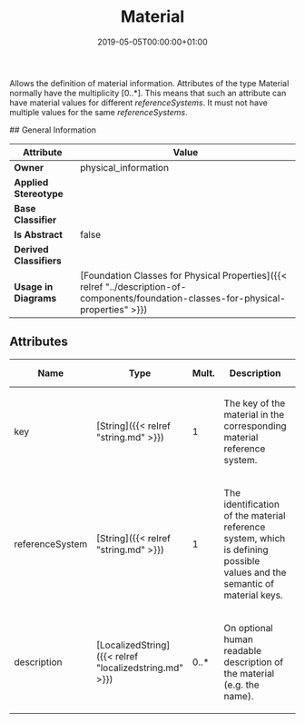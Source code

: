﻿---
title: Material
toc: false
type: specs
date: "2019-05-05T00:00:00+01:00"
draft: false
menu_name: vec120

# Prev/next pager order (if `docs_section_pager` enabled in `params.toml`)
weight: 
---
<html>   <head>     </head>   <body>     <p> Allows the definition of material information. Attributes of the type Material normally have the multiplicity [0..*]. This means that such an attribute can have material values for different <i>referenceSystems</i>. It must not have multiple values for the same <i>referenceSystems</i>.      </p>    </body> </html> 
## General Information

| Attribute               | Value |
|-------------------------|-------|
| **Owner**               | physical_information |
| **Applied Stereotype**  |   |
| **Base Classifier**     |   |
| **Is Abstract**         | false |
| **Derived Classifiers** |   |
| **Usage in Diagrams**   | [Foundation Classes for Physical Properties]({{< relref "../description-of-components/foundation-classes-for-physical-properties" >}})<br/>  |

## Attributes
|  Name  |  Type  |  Mult.  |  Description  |  Owning Classifier  |
|--------|--------|---------|---------------|--------------|
|key | [String]({{< relref "string.md" >}}) | 1 | <html><body><p>The key of the material in the corresponding material reference system. </p></body></html> | [Material]({{< relref "material.md" >}}) |
|referenceSystem | [String]({{< relref "string.md" >}}) | 1 | <html>   <head>     </head>   <body>     <p> The identification of the material reference system, which is defining possible values and the semantic of material keys.      </p>    </body> </html>  | [Material]({{< relref "material.md" >}}) |
|description | [LocalizedString]({{< relref "localizedstring.md" >}}) | 0..* | <html><body><p>On optional human readable description of the material (e.g. the name).  </p></body></html> | [Material]({{< relref "material.md" >}}) |

